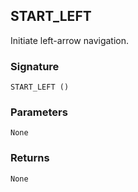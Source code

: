 ## START\_LEFT

Initiate left-arrow navigation.


### Signature

`START_LEFT ()`


### Parameters

`None`


### Returns

`None`